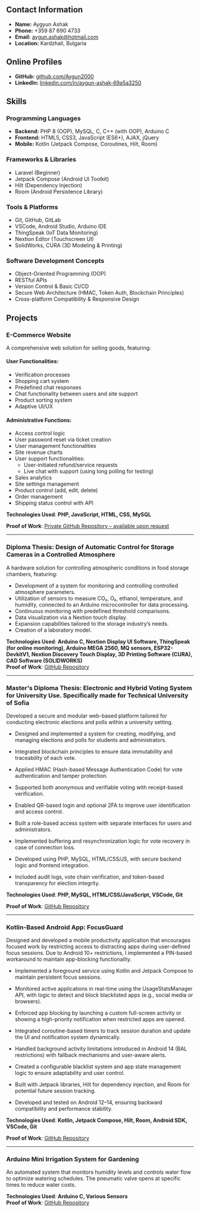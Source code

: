 ## Contact Information

- **Name:** Aygyun Ashak  
- **Phone:** +359 87 690 4733  
- **Email:** [aygun.ashak@hotmail.com](mailto:aygun.ashak@hotmail.com)  
- **Location:** Kardzhali, Bulgaria  

## Online Profiles

- **GitHub:** [github.com/Aygun2000](https://github.com/Aygun2000)  
- **LinkedIn:** [linkedin.com/in/aygun-ashak-69a5a3250](https://linkedin.com/in/aygun-ashak-69a5a3250)  
  
##  Skills

###  Programming Languages
- **Backend:** PHP 8 (OOP), MySQL, C, C++ (with OOP), Arduino C  
- **Frontend:** HTML5, CSS3, JavaScript (ES6+), AJAX, jQuery  
- **Mobile:** Kotlin (Jetpack Compose, Coroutines, Hilt, Room)

### Frameworks & Libraries
- Laravel (Beginner)  
- Jetpack Compose (Android UI Toolkit)  
- Hilt (Dependency Injection)  
- Room (Android Persistence Library)

### Tools & Platforms
- Git, GitHub, GitLab  
- VSCode, Android Studio, Arduino IDE  
- ThingSpeak (IoT Data Monitoring)  
- Nextion Editor (Touchscreen UI)  
- SolidWorks, CURA (3D Modeling & Printing)

### Software Development Concepts
- Object-Oriented Programming (OOP)  
- RESTful APIs  
- Version Control & Basic CI/CD  
- Secure Web Architecture (HMAC, Token Auth, Blockchain Principles)  
- Cross-platform Compatibility & Responsive Design

## Projects

### E-Commerce Website
A comprehensive web solution for selling goods, featuring:

#### User Functionalities:
- Verification processes
- Shopping cart system
- Predefined chat responses
- Chat functionality between users and site support
- Product sorting system
- Adaptive UI/UX

#### Administrative Functions:
- Access control logic
- User password reset via ticket creation
- User management functionalities
- Site revenue charts
- User support functionalities:
  - User-initiated refund/service requests
  - Live chat with support (using long polling for testing)
- Sales analytics
- Site settings management
- Product control (add, edit, delete)
- Order management
- Shipping status control with API

**Technologies Used**: **PHP, JavaScript, HTML, CSS, MySQL**  

**Proof of Work**: [Private GitHub Repository – available upon request](https://github.com/Aygun2000/Web-PHP.git) 

---

### Diploma Thesis: Design of Automatic Control for Storage Cameras in a Controlled Atmosphere
A hardware solution for controlling atmospheric conditions in food storage chambers, featuring:

- Development of a system for monitoring and controlling controlled atmosphere parameters.
- Utilization of sensors to measure CO₂, O₂, ethanol, temperature, and humidity, connected to an Arduino microcontroller for data processing.
- Continuous monitoring with predefined threshold comparisons.
- Data visualization via a Nextion touch display.
- Expansion capabilities tailored to the storage industry’s needs.
- Creation of a laboratory model.

**Technologies Used**: **Arduino C, Nextion Display UI Software, ThingSpeak (for online monitoring), Arduino MEGA 2560, MQ sensors, ESP32-DevkitV1, Nextion Discovery Touch Display, 3D Printing Software (CURA), CAD Software (SOLIDWORKS)**  
**Proof of Work**: [GitHub Repository](https://github.com/Aygun2000/diploma-thesis.git)

---

### Master's Diploma Thesis: Electronic and Hybrid Voting System for University Use. Specifically made for Technical University of Sofia
Developed a secure and modular web-based platform tailored for conducting electronic elections and polls within a university setting.

- Designed and implemented a system for creating, modifying, and managing elections and polls for students and administrators.

- Integrated blockchain principles to ensure data immutability and traceability of each vote.

- Applied HMAC (Hash-based Message Authentication Code) for vote authentication and tamper protection.

- Supported both anonymous and verifiable voting with receipt-based verification.

- Enabled QR-based login and optional 2FA to improve user identification and access control.

- Built a role-based access system with separate interfaces for users and administrators.

- Implemented buffering and resynchronization logic for vote recovery in case of connection loss.

- Developed using PHP, MySQL, HTML/CSS/JS, with secure backend logic and frontend integration.

- Included audit logs, vote chain verification, and token-based transparency for election integrity.

**Technologies Used**: **PHP, MySQL, HTML/CSS/JavaScript, VSCode, Git**

**Proof of Work**: [GitHub Repository](https://github.com/Aygun2000/master-thesis.git)

---

### Kotlin-Based Android App: FocusGuard
Designed and developed a mobile productivity application that encourages focused work by restricting access to distracting apps during user-defined focus sessions.
Due to Android 10+ restrictions, I implemented a PIN-based workaround to maintain app-blocking functionality.
- Implemented a foreground service using Kotlin and Jetpack Compose to maintain persistent focus sessions.

- Monitored active applications in real-time using the UsageStatsManager API, with logic to detect and block blacklisted apps (e.g., social media or browsers).

- Enforced app blocking by launching a custom full-screen activity or showing a high-priority notification when restricted apps are opened.

- Integrated coroutine-based timers to track session duration and update the UI and notification system dynamically.

- Handled background activity limitations introduced in Android 14 (BAL restrictions) with fallback mechanisms and user-aware alerts.

- Created a configurable blacklist system and app state management logic to ensure adaptability and user control.

- Built with Jetpack libraries, Hilt for dependency injection, and Room for potential future session tracking.

- Developed and tested on Android 12–14, ensuring backward compatibility and performance stability.

**Technologies Used**: **Kotlin, Jetpack Compose, Hilt, Room, Android SDK, VSCode, Git**

**Proof of Work**: [GitHub Repository](https://github.com/Aygun2000/FocusGuard.git)

---
### Arduino Mini Irrigation System for Gardening
An automated system that monitors humidity levels and controls water flow to optimize watering schedules. The pneumatic valve opens at specific times to reduce water costs.

**Technologies Used**: **Arduino C, Various Sensors**  
**Proof of Work**: [GitHub Repository](https://github.com/Aygun2000/watering_sys_arduino.git)



